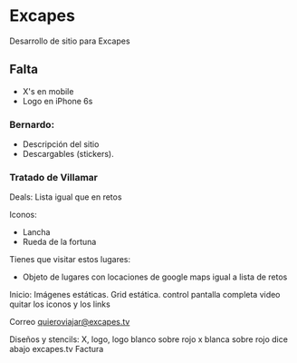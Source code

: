 # Excapes
Desarrollo de sitio para Excapes

## Falta
- X's en mobile  
- Logo en iPhone 6s

### Bernardo:
- Descripción del sitio
- Descargables (stickers).

### Tratado de Villamar

Deals:
Lista igual que en retos

Iconos:
- Lancha
- Rueda de la fortuna

Tienes que visitar estos lugares:
- Objeto de lugares con locaciones de google maps igual a lista de retos

Inicio:
Imágenes estáticas. Grid estática.
control pantalla completa video
quitar los iconos y los links

Correo quieroviajar@excapes.tv

Diseños y stencils:
X, logo, logo blanco sobre rojo x blanca sobre rojo
dice abajo excapes.tv
Factura
